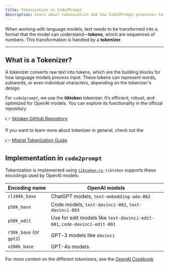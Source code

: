 ```yaml
---
title: Tokenization in Code2Prompt
description: Learn about tokenization and how Code2Prompt processes text for LLMs.
---
```


When working with language models, text needs to be transformed into a format that the model can understand—**tokens**, which are sequences of numbers. This transformation is handled by a **tokenizer**.

---

## What is a Tokenizer?

A tokenizer converts raw text into tokens, which are the building blocks for how language models process input. These tokens can represent words, subwords, or even individual characters, depending on the tokenizer's design.

For `code2prompt`, we use the **tiktoken** tokenizer. It’s efficient, robust, and optimized for OpenAI models.
You can explore its functionality in the official repository

👉 [tiktoken GitHub Repository](https://github.com/openai/tiktoken)

If you want to learn more about tokenizer in general, check out the

👉 [Mistral Tokenization Guide](https://docs.mistral.ai/guides/tokenization/).

## Implementation in `code2prompt`

Tokenization is implemented using [`tiktoken-rs`](https://github.com/zurawiki/tiktoken-rs). `tiktoken` supports these encodings used by OpenAI models:

| Encoding name           | OpenAI models                                                             |
| ----------------------- | ------------------------------------------------------------------------- |
| `cl100k_base`           | ChatGPT models, `text-embedding-ada-002`                                  |
| `p50k_base`             | Code models, `text-davinci-002`, `text-davinci-003`                       |
| `p50k_edit`             | Use for edit models like `text-davinci-edit-001`, `code-davinci-edit-001` |
| `r50k_base` (or `gpt2`) | GPT-3 models like `davinci`                                               |
| `o200k_base`            | GPT-4o models                                                             |

For more context on the different tokenizers, see the [OpenAI Cookbook](https://github.com/openai/openai-cookbook/blob/66b988407d8d13cad5060a881dc8c892141f2d5c/examples/How_to_count_tokens_with_tiktoken.ipynb)
